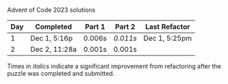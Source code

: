 Advent of Code 2023 solutions

| Day  | Completed      | Part 1 | Part 2   | Last Refactor |
|------|----------------|--------|----------|------|
| 1    | Dec 1, 5:16p   | 0.006s | *0.011s* | Dec 1, 5:25pm     |
| 2    | Dec 2, 11:28a  | 0.001s | 0.001s   |  |

Times in *italics* indicate a significant improvement from refactoring after the puzzle was completed and submitted.
